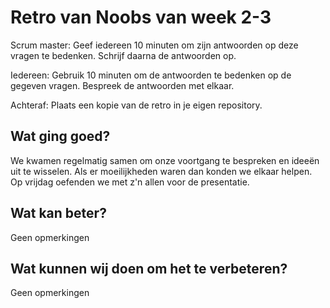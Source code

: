 # Retro van Noobs van week 2-3
Scrum master: Geef iedereen 10 minuten om zijn antwoorden op deze vragen te bedenken. Schrijf daarna de antwoorden op. 

Iedereen: Gebruik 10 minuten om de antwoorden te bedenken op de gegeven vragen. Bespreek de antwoorden met elkaar.

Achteraf: Plaats een kopie van de retro in je eigen repository.

## Wat ging goed?

We kwamen regelmatig samen om onze voortgang te bespreken en ideeën uit te wisselen.
Als er moeilijkheden waren dan konden we elkaar helpen. 
Op vrijdag oefenden we met z'n allen voor de presentatie.

## Wat kan beter?
Geen opmerkingen

## Wat kunnen wij doen om het te verbeteren?
Geen opmerkingen